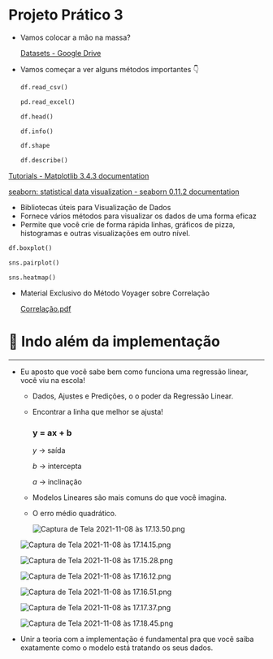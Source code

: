 # Projeto Prático 3

- Vamos colocar a mão na massa?
    
    [Datasets - Google Drive](https://drive.google.com/drive/folders/1S82BLgDRpEKJHw71gr51Zv4pPAo0RAKq?usp=sharing)
    
- Vamos começar a ver alguns métodos importantes 👇
    
    ```python
    df.read_csv()
    ```
    
    ```python
    pd.read_excel()
    ```
    
    ```python
    df.head()
    ```
    
    ```python
    df.info()
    ```
    
    ```python
    df.shape
    ```
    
    ```python
    df.describe()
    ```
    

[Tutorials - Matplotlib 3.4.3 documentation](https://matplotlib.org/stable/tutorials/index.html)

[seaborn: statistical data visualization - seaborn 0.11.2 documentation](https://seaborn.pydata.org/)

- Bibliotecas úteis para Visualização de Dados
- Fornece vários métodos para visualizar os dados de uma forma eficaz
- Permite que você crie de forma rápida linhas, gráficos de pizza, histogramas e outras visualizações em outro nível.

```python
df.boxplot()
```

```python
sns.pairplot()
```

```python
sns.heatmap()
```

- Material Exclusivo do Método Voyager sobre Correlação
    
    [Correlação.pdf](https://drive.google.com/file/d/1EgApPbxShAXTJsJzo63WGElJWVBx7noS/view?usp=sharing)
    

# 📖 Indo além da implementação

---

- Eu aposto que você sabe bem como funciona uma regressão linear, você viu na escola!
    - Dados, Ajustes e Predições, o o poder da Regressão Linear.
    - Encontrar a linha que melhor se ajusta!
        
        ### y = ax + b
        
        *y* → saída
        
        *b* → intercepta
        
        *a* → inclinação
        
    - Modelos Lineares são mais comuns do que você imagina.
    - O erro médio quadrático.
        
        ![Captura de Tela 2021-11-08 às 17.13.50.png](https://s3-us-west-2.amazonaws.com/secure.notion-static.com/12361016-0a01-401f-be40-76137cf898f6/Captura_de_Tela_2021-11-08_as_17.13.50.png)
        
    
    ![Captura de Tela 2021-11-08 às 17.14.15.png](https://s3-us-west-2.amazonaws.com/secure.notion-static.com/347b8067-f479-497f-9a80-bfbd62fe5a85/Captura_de_Tela_2021-11-08_as_17.14.15.png)
    
    ![Captura de Tela 2021-11-08 às 17.15.28.png](https://s3-us-west-2.amazonaws.com/secure.notion-static.com/ffbb4a85-ab13-4bb1-a434-ff5488cdb2fb/Captura_de_Tela_2021-11-08_as_17.15.28.png)
    
    ![Captura de Tela 2021-11-08 às 17.16.12.png](https://s3-us-west-2.amazonaws.com/secure.notion-static.com/6edf1bb7-95f3-4044-9ac3-2e0a646749d0/Captura_de_Tela_2021-11-08_as_17.16.12.png)
    
    ![Captura de Tela 2021-11-08 às 17.16.51.png](https://s3-us-west-2.amazonaws.com/secure.notion-static.com/3195536b-b6c2-4fa4-b1f9-a7e57728b911/Captura_de_Tela_2021-11-08_as_17.16.51.png)
    
    ![Captura de Tela 2021-11-08 às 17.17.37.png](https://s3-us-west-2.amazonaws.com/secure.notion-static.com/a2c0fd9f-5e85-4b22-84b2-7b6c10b18a30/Captura_de_Tela_2021-11-08_as_17.17.37.png)
    
    ![Captura de Tela 2021-11-08 às 17.18.45.png](https://s3-us-west-2.amazonaws.com/secure.notion-static.com/4cea8668-f6d5-4ce4-89e6-94a40141215d/Captura_de_Tela_2021-11-08_as_17.18.45.png)
    
- Unir a teoria com a implementação é fundamental pra que você saiba exatamente como o modelo está tratando os seus dados.
